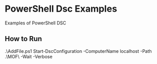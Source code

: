 # PowerShell Dsc Examples

Examples of PowerShell DSC

## How to Run

.\AddFile.ps1
Start-DscConfiguration -ComputerName localhost -Path .\MOF\ -Wait -Verbose

